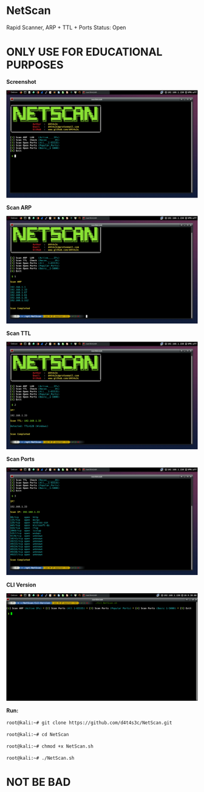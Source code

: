 # NetScan
Rapid Scanner, ARP + TTL + Ports Status: Open

# ONLY USE FOR EDUCATIONAL PURPOSES

**Screenshot**

![](/screenshot/00001.png)

**Scan ARP**

![](/screenshot/00002.png)

**Scan TTL**

![](/screenshot/00003.png)

**Scan Ports**

![](/screenshot/00004.png)

**CLI Version**

![](/screenshot/d.png)

**Run:**

``` root@kali:~# git clone https://github.com/d4t4s3c/NetScan.git ```

``` root@kali:~# cd NetScan ```

``` root@kali:~# chmod +x NetScan.sh ```

``` root@kali:~# ./NetScan.sh ```

# NOT BE BAD

